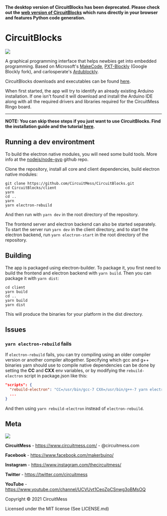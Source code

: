 **The desktop version of CircuitBlocks has been deprecated. Please check out the [web version of CircuitBlocks](https://code.circuitmess.com/) which runs directly in your browser and features Python code generation.**

# CircuitBlocks

<img src="https://old.circuitmess.com/wp-content/uploads/CB-Cover-e1572298172355.png">

A graphical programming interface that helps newbies get into embedded programming. Based on Microsoft's [MakeCode](https://github.com/microsoft/pxt), [PXT-Blockly](https://github.com/microsoft/pxt-blockly) (Google Blockly fork), and carlosperate's [Ardublockly](https://github.com/carlosperate/ardublockly).

CircuitBlocks downloads and executables can be found [here](https://github.com/CircuitMess/CircuitBlocks/releases/).

When first started, the app will try to identify an already existing Arduino installation. If one isn't found it will download and install the Arduino IDE along with all the required drivers and libraries required for the CircuitMess Ringo board.


________________________________________________________________________________________________________________________________________

**NOTE: You can skip these steps if you just want to use CircuitBlocks. Find the installation guide and the tutorial [here](https://www.circuitmess.com/circuitblocks-tutorial/).**

## Running a dev environtment

To build the electron native modules, you will need some build tools. More info at the [nodejs/node-gyp](https://github.com/nodejs/node-gyp#installation) github repo.

Clone the repository, install all core and client dependencies, build electron native modules:

```shell script
git clone https://github.com/CircuitMess/CircuitBlocks.git
cd CircuitBlocks/client
yarn
cd ..
yarn
yarn electron-rebuild
```

And then run with ```yarn dev``` in the root directory of the repository.

The frontend server and electron backend can also be started separately. To start the server run ```yarn dev``` in the client directory, and to start the electron backend, run ```yarn electron-start``` in the root directory of the repository.

## Building

The app is packaged using electron-builder. To package it, you first need to build the frontend and electron backend with ```yarn build```. Then you can package it with ```yarn dist```:

```shell script
cd client
yarn build
cd ..
yarn build
yarn dist
```

This will produce the binaries for your platform in the dist directory.

## Issues

### ```yarn electron-rebuild``` fails

If ```electron-rebuild``` fails, you can try compiling using an older compiler version or another compiler altogether. Specifying which gcc and g++ binaries yarn should use to compile native dependencies can be done by setting the **CC** and **CXX** env variables, or by modifying the ```rebuild-electron``` script in package.json like this:

```json
"scripts": {
  "rebuild-electron": "CC=/usr/bin/gcc-7 CXX=/usr/bin/g++-7 yarn electron-rebuild",
  ...
}
```
And then using ```yarn rebuild-electron``` instead of ```electron-rebuild```.

## Meta


<img src="https://www.circuitmess.com/wp-content/uploads/CM-Meta-BlackHQ2.png">


**CircuitMess** - https://www.circuitmess.com/ - @circuitmess.com

**Facebook** - https://www.facebook.com/makerbuino/

**Instagram** - https://www.instagram.com/thecircuitmess/

**Twitter** - https://twitter.com/circuitmess 

**YouTube** - https://www.youtube.com/channel/UCVUvt1CeoZpCSnwg3oBMsOQ

Copyright © 2021 CircuitMess

Licensed under the MIT license (See LICENSE.md)

